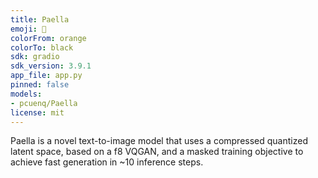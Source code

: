```yaml
---
title: Paella
emoji: 🥘
colorFrom: orange
colorTo: black
sdk: gradio
sdk_version: 3.9.1
app_file: app.py
pinned: false
models:
- pcuenq/Paella
license: mit
---
```


Paella is a novel text-to-image model that uses a compressed quantized latent space, based on a f8 VQGAN, and a masked training objective to achieve fast generation in ~10 inference steps.

